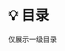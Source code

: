 # 💡 目录

仅展示一级目录

<script setup>
import { useData } from 'vitepress'
import { computed, h } from 'vue'


const { theme, page } = useData()

const sidebar = computed(() => theme.value.sidebar.slice(1, -1))
</script>

<div :class="$style.wrapper">
  <template v-for="(item, index) in sidebar">
    <p>
      {{ index + 1 }}. <a :href="'.' + item.link.slice(4, -3)">{{  item.text }}</a>
    </p>
  </template>
</div>

<style module>
  .wrapper {
    display: grid;
    grid-template-columns: repeat(auto-fill, minmax(200px, 1fr));
    gap: 1rem;
  }
</style>
